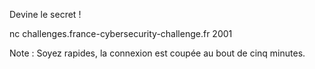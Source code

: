 Devine le secret !

nc challenges.france-cybersecurity-challenge.fr 2001

Note : Soyez rapides, la connexion est coupée au bout de cinq minutes.
